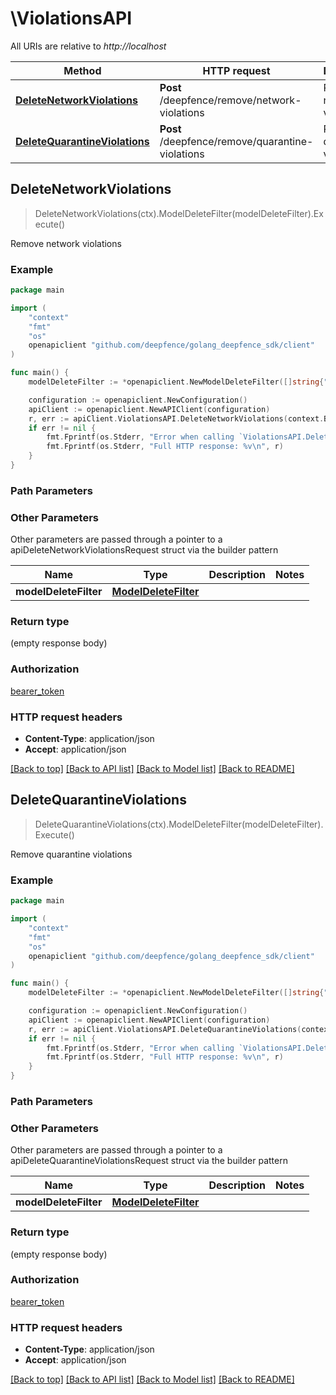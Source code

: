 # \ViolationsAPI

All URIs are relative to *http://localhost*

Method | HTTP request | Description
------------- | ------------- | -------------
[**DeleteNetworkViolations**](ViolationsAPI.md#DeleteNetworkViolations) | **Post** /deepfence/remove/network-violations | Remove network violations
[**DeleteQuarantineViolations**](ViolationsAPI.md#DeleteQuarantineViolations) | **Post** /deepfence/remove/quarantine-violations | Remove quarantine violations



## DeleteNetworkViolations

> DeleteNetworkViolations(ctx).ModelDeleteFilter(modelDeleteFilter).Execute()

Remove network violations



### Example

```go
package main

import (
    "context"
    "fmt"
    "os"
    openapiclient "github.com/deepfence/golang_deepfence_sdk/client"
)

func main() {
    modelDeleteFilter := *openapiclient.NewModelDeleteFilter([]string{"NodeIds_example"}) // ModelDeleteFilter |  (optional)

    configuration := openapiclient.NewConfiguration()
    apiClient := openapiclient.NewAPIClient(configuration)
    r, err := apiClient.ViolationsAPI.DeleteNetworkViolations(context.Background()).ModelDeleteFilter(modelDeleteFilter).Execute()
    if err != nil {
        fmt.Fprintf(os.Stderr, "Error when calling `ViolationsAPI.DeleteNetworkViolations``: %v\n", err)
        fmt.Fprintf(os.Stderr, "Full HTTP response: %v\n", r)
    }
}
```

### Path Parameters



### Other Parameters

Other parameters are passed through a pointer to a apiDeleteNetworkViolationsRequest struct via the builder pattern


Name | Type | Description  | Notes
------------- | ------------- | ------------- | -------------
 **modelDeleteFilter** | [**ModelDeleteFilter**](ModelDeleteFilter.md) |  | 

### Return type

 (empty response body)

### Authorization

[bearer_token](../README.md#bearer_token)

### HTTP request headers

- **Content-Type**: application/json
- **Accept**: application/json

[[Back to top]](#) [[Back to API list]](../README.md#documentation-for-api-endpoints)
[[Back to Model list]](../README.md#documentation-for-models)
[[Back to README]](../README.md)


## DeleteQuarantineViolations

> DeleteQuarantineViolations(ctx).ModelDeleteFilter(modelDeleteFilter).Execute()

Remove quarantine violations



### Example

```go
package main

import (
    "context"
    "fmt"
    "os"
    openapiclient "github.com/deepfence/golang_deepfence_sdk/client"
)

func main() {
    modelDeleteFilter := *openapiclient.NewModelDeleteFilter([]string{"NodeIds_example"}) // ModelDeleteFilter |  (optional)

    configuration := openapiclient.NewConfiguration()
    apiClient := openapiclient.NewAPIClient(configuration)
    r, err := apiClient.ViolationsAPI.DeleteQuarantineViolations(context.Background()).ModelDeleteFilter(modelDeleteFilter).Execute()
    if err != nil {
        fmt.Fprintf(os.Stderr, "Error when calling `ViolationsAPI.DeleteQuarantineViolations``: %v\n", err)
        fmt.Fprintf(os.Stderr, "Full HTTP response: %v\n", r)
    }
}
```

### Path Parameters



### Other Parameters

Other parameters are passed through a pointer to a apiDeleteQuarantineViolationsRequest struct via the builder pattern


Name | Type | Description  | Notes
------------- | ------------- | ------------- | -------------
 **modelDeleteFilter** | [**ModelDeleteFilter**](ModelDeleteFilter.md) |  | 

### Return type

 (empty response body)

### Authorization

[bearer_token](../README.md#bearer_token)

### HTTP request headers

- **Content-Type**: application/json
- **Accept**: application/json

[[Back to top]](#) [[Back to API list]](../README.md#documentation-for-api-endpoints)
[[Back to Model list]](../README.md#documentation-for-models)
[[Back to README]](../README.md)

